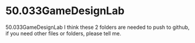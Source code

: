 # 50.033GameDesignLab
50.033GameDesignLab
I think these 2 folders are needed to push to github, if you need other files or folders, please tell me.
